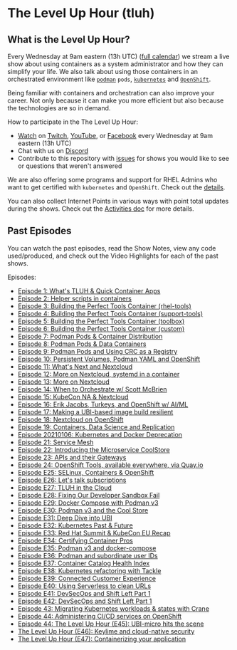 # The Level Up Hour (tluh)

## What is the Level Up Hour?

Every Wednesday at 9am eastern (13h UTC) ([full calendar](https://red.ht/streamcal)) we stream a live show about using containers as a system administrator and how they can simplify your life.
We also talk about using those containers in an orchestrated environment like [`podman`](https://podman.io/) `pods`, [`kubernetes`](https://kubernetes.io/)  and [`OpenShift`](https://openshift.com).

Being familiar with containers and orchestration can also improve your career.
Not only because it can make you more efficient but also because the technologies are so in demand.

How to participate in the The Level Up Hour:

* [Watch](https://openshift.tv) on [Twitch](https://www.twitch.tv/redhatopenshift), [YouTube](https://www.youtube.com/openshift), or [Facebook](https://www.facebook.com/openshift) every Wednesday at 9am eastern (13h UTC)
* Chat with us on [Discord](https://discord.gg/5VMVGJt)
* Contribute to this repository with [issues](https://github.com/level-up-hour/episodes/issues) for shows you would like to see or questions that weren't answered

We are also offering some programs and support for RHEL Admins who want to get certified with `kubernetes` and `OpenShift`.
Check out the [details](https://red.ht/leveluphour).

You can also collect Internet Points in various ways with point total updates during the shows.
Check out the [Activities doc](activities.md) for more details.

## Past Episodes

You can watch the past episodes, read the Show Notes, view any code used/produced, and check out the Video Highlights for each of the past shows.

Episodes:

* [Episode 1: What's TLUH & Quick Container Apps](E1/README.md)
* [Episode 2: Helper scripts in containers](E2/README.md)
* [Episode 3: Building the Perfect Tools Container (rhel-tools)](E3/README.md)
* [Episode 4: Building the Perfect Tools Container (support-tools)](E4/README.md)
* [Episode 5: Building the Perfect Tools Container (toolbox)](E5/README.md)
* [Episode 6: Building the Perfect Tools Container (custom)](E6/README.md)
* [Episode 7: Podman Pods & Container Distribution](E7/README.md)
* [Episode 8: Podman Pods & Data Containers](E8/README.md)
* [Episode 9: Podman Pods and Using CRC as a Registry](E9/README.md)
* [Episode 10: Persistent Volumes, Podman YAML and OpenShift](E10/README.md)
* [Episode 11:  What's Next and Nextcloud](E11/README.md)
* [Episode 12: More on Nextcloud, systemd in a container](E12/README.md)
* [Episode 13: More on Nextcloud](E13/README.md)
* [Episode 14: When to Orchestrate w/ Scott McBrien](E14/README.md)
* [Episode 15: KubeCon NA & Nextcloud](E15/README.md)
* [Episode 16: Erik Jacobs, Turkeys, and OpenShift w/ AI/ML](E16/README.md)
* [Episode 17: Making a UBI-based image build resilient](E17/README.md)
* [Episode 18: Nextcloud on OpenShift](E18/README.md)
* [Episode 19: Containers, Data Science and Replication](E19/README.md)
* [Episode 20210106: Kubernetes and Docker Deprecation](E20/README.md)
* [Episode 21: Service Mesh](E21/README.md)
* [Episode 22: Introducing the Microservice CoolStore](E22/README.md)
* [Episode 23: APIs and their Gateways](E23/README.md)
* [Episode 24: OpenShift Tools, available everywhere, via Quay.io](E24/README.md)
* [Episode E25: SELinux, Containers & OpenShift](E25/README.md)
* [Episode E26: Let's talk subscriptions](E26/README.md)
* [Episode E27: TLUH in the Cloud](E27/README.md)
* [Episode E28: Fixing Our Developer Sandbox Fail](E28/README.md)
* [Episode E29: Docker Compose with Podman v3](E29/README.md)
* [Episode E30: Podman v3 and the Cool Store](E30/README.md)
* [Episode E31: Deep Dive into UBI](E31/README.md)
* [Episode E32: Kubernetes Past & Future](E32/README.md)
* [Episode E33: Red Hat Summit & KubeCon EU Recap](E33/README.md)
* [Episode E34: Certifying Container Pros](E34/README.md)
* [Episode E35: Podman v3 and docker-compose](E35/README.md)
* [Episode E36: Podman and subordinate user IDs](E36/README.md)
* [Episode E37: Container Catalog Health Index](E37/README.md)
* [Episode E38: Kubernetes refactoring with Tackle](E38/README.md)
* [Episode E39: Connected Customer Experience](E39/README.md)
* [Episode E40: Using Serverless to clean URLs](E40/README.md)
* [Episode E41: DevSecOps and Shift Left Part 1](E41/README.md)
* [Episode E42: DevSecOps and Shift Left Part 1](E42/README.md)
* [Episode 43: Migrating Kubernetes workloads & states with Crane](E43/README.md)
* [Episode 44: Administering CI/CD services on OpenShift](E44/README.md)
* [Episode 44: The Level Up Hour (E45): UBI-micro hits the scene](E45/README.md)
* [The Level Up Hour (E46): Keylime and cloud-native security](E46/README.md)
* [The Level Up Hour (E47): Containerizing your application](E47/README.md)
